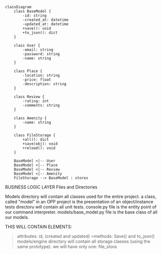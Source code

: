 ``` mermaid 
classDiagram
    class BaseModel {
        -id: string
        -created_at: datetime
        -updated_at: datetime
        +save(): void
        +to_json(): dict
    }

    class User {
        -email: string
        -password: string
        -name: string
    }

    class Place {
        -location: string
        -price: float
        -description: string
    }

    class Review {
        -rating: int
        -comments: string
    }

    class Amenity {
        -name: string
    }

    class FileStorage {
        +all(): dict
        +save(obj): void
        +reload(): void
    }

    BaseModel <|-- User
    BaseModel <|-- Place
    BaseModel <|-- Review
    BaseModel <|-- Amenity
    FileStorage --> BaseModel : stores
```



















BUSINESS LOGIC LAYER Files and Directories

Models directory will contain all classes used for the entire project. 
a class, called "model" in an OPP project is the presentation of an object/instance tests directoru will contain all unit tests. 
console.py file is the entity point of our command interpreter. models/base_model.py file is the base class of all our models.

THIS WILL CONTAIN ELEMENTS: 
> attributes: id, (created and updated) >methods: Save() and to_json()
> models/engine directory will contain all storage classes (using the same prototype).
> we will have only one: file_stora
